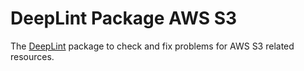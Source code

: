 # DeepLint Package AWS S3

The [DeepLint](https://deeplint.com) package to check and fix problems for AWS S3 related resources.


